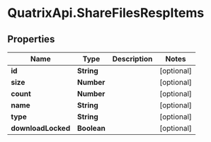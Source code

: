 # QuatrixApi.ShareFilesRespItems

## Properties
Name | Type | Description | Notes
------------ | ------------- | ------------- | -------------
**id** | **String** |  | [optional] 
**size** | **Number** |  | [optional] 
**count** | **Number** |  | [optional] 
**name** | **String** |  | [optional] 
**type** | **String** |  | [optional] 
**downloadLocked** | **Boolean** |  | [optional] 


